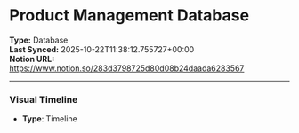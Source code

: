 # Product Management Database

**Type:** Database  
**Last Synced:** 2025-10-22T11:38:12.755727+00:00  
**Notion URL:** https://www.notion.so/283d3798725d80d08b24daada6283567  

---

### Visual Timeline
- **Type**: Timeline



